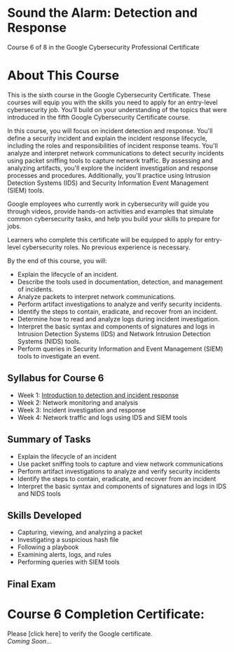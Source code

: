 # Sound the Alarm: Detection and Response
Course 6 of 8 in the Google Cybersecurity Professional Certificate
# About This Course
This is the sixth course in the Google Cybersecurity Certificate. These courses will equip you with the skills you need to apply for an entry-level cybersecurity job. You’ll build on your understanding of the topics that were introduced in the fifth Google Cybersecurity Certificate course.

In this course, you will focus on incident detection and response. You'll define a security incident and explain the incident response lifecycle, including the roles and responsibilities of incident response teams. You'll analyze and interpret network communications to detect security incidents using packet sniffing tools to capture network traffic. By assessing and analyzing artifacts, you'll explore the incident investigation and response processes and procedures. Additionally, you'll practice using Intrusion Detection Systems (IDS) and Security Information Event Management (SIEM) tools.

Google employees who currently work in cybersecurity will guide you through videos, provide hands-on activities and examples that simulate common cybersecurity tasks, and help you build your skills to prepare for jobs. 

Learners who complete this certificate will be equipped to apply for entry-level cybersecurity roles. No previous experience is necessary.

By the end of this course, you will: 
- Explain the lifecycle of an incident.
- Describe the tools used in documentation, detection, and management of incidents.
- Analyze packets to interpret network communications.
- Perform artifact investigations to analyze and verify security incidents.
- Identify the steps to contain, eradicate, and recover from an incident.
- Determine how to read and analyze logs during incident investigation.
- Interpret the basic syntax and components of signatures and logs in Intrusion Detection Systems (IDS) and Network Intrusion Detection Systems (NIDS) tools.
- Perform queries in Security Information and Event Management (SIEM) tools to investigate an event.

## Syllabus for Course 6
- Week 1: [Introduction to detection and incident response](https://github.com/KailaniBailey/Google-Cybersecurity-Professional-Certificate/tree/main/Course%206:%20Sound%20the%20Alarm:%20Detection%20and%20Response/Introduction%20to%20detection%20and%20incident%20response)
- Week 2: Network monitoring and analysis
- Week 3: Incident investigation and response
- Week 4: Network traffic and logs using IDS and SIEM tools
## Summary of Tasks
- Explain the lifecycle of an incident
- Use packet sniffing tools to capture and view network communications
- Perform artifact investigations to analyze and verify security incidents
- Identify the steps to contain, eradicate, and recover from an incident
- Interpret the basic syntax and components of signatures and logs in IDS and NIDS tools
## Skills Developed
- Capturing, viewing, and analyzing a packet
- Investigating a suspicious hash file
- Following a playbook
- Examining alerts, logs, and rules
- Performing queries with SIEM tools
## Final Exam
# Course 6 Completion Certificate:
Please [click here] to verify the Google certificate. <br>
*Coming Soon...*
